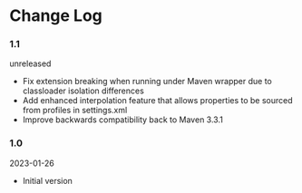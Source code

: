 # Change Log

### 1.1
unreleased

- Fix extension breaking when running under Maven wrapper due to classloader isolation
  differences
- Add enhanced interpolation feature that allows properties to be sourced from profiles in 
  settings.xml
- Improve backwards compatibility back to Maven 3.3.1 

### 1.0
2023-01-26

- Initial version
